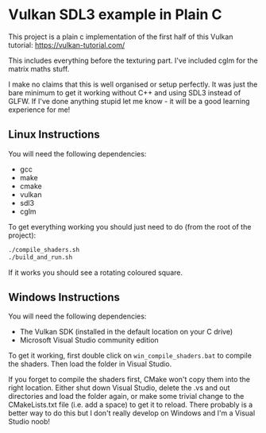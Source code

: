 # Vulkan SDL3 example in Plain C

This project is a plain c implementation of the first half of this Vulkan tutorial: https://vulkan-tutorial.com/

This includes everything before the texturing part.  I've included cglm for the matrix maths stuff.

I make no claims that this is well organised or setup perfectly.  It was just the bare minimum to get it working without
C++ and using SDL3 instead of GLFW.  If I've done anything stupid let me know - it will be a good learning experience for
me!

## Linux Instructions

You will need the following dependencies:

- gcc
- make
- cmake
- vulkan
- sdl3
- cglm

To get everything working you should just need to do (from the root of the project):

```bash
./compile_shaders.sh
./build_and_run.sh
```

If it works you should see a rotating coloured square.

## Windows Instructions

You will need the following dependencies:

- The Vulkan SDK (installed in the default location on your C drive)
- Microsoft Visual Studio community edition

To get it working, first double click on `win_compile_shaders.bat` to compile the shaders.  Then load the folder in Visual Studio.

If you forget to compile the shaders first, CMake won't copy them into the right location.  Either shut down Visual Studio,
delete the .vs and out directories and load the folder again, or make some trivial change to the CMakeLists.txt file (i.e.
add a space) to get it to reload.  There probably is a better way to do this but I don't really develop on Windows and I'm a
Visual Studio noob!

